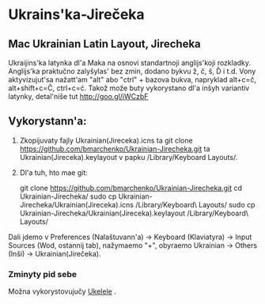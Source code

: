 # Ukrains'ka-Jirečeka
 
## Mac Ukrainian Latin Layout, Jirecheka ##
Ukraijins'ka latynka dl'a Maka na osnovi standartnoji anglijs'koji rozkladky. Anglijs'ka praktučno zalyšylas' bez zmin, dodano bykvu ž, č, š, Ď i t.d. Vony aktyvizujut'sa nažatt'am "alt" abo "ctrl" + bazova bukva, napryklad alt+c=č, alt+shift+c=Č, ctrl+c=ć. Takož može buty vykorystano dl'a inšyh variantiv latynky, detal'niše tut http://goo.gl/iWCzbF

## Vykorystann'a: ##
 1. Zkopijuvaty fajly Ukrainian(Jireceka).icns ta 
    git clone https://github.com/bmarchenko/Ukrainian-Jirecheka.git ta Ukrainian(Jireceka).keylayout v papku  /Library/Keyboard Layouts/.
 2. Dl'a tuh, hto mae git:
    
    git clone https://github.com/bmarchenko/Ukrainian-Jirecheka.git
    cd Ukrainian-Jirecheka/
    sudo cp Ukrainian-Jirecheka/Ukrainian\(Jireceka\).icns /Library/Keyboard\ Layouts/
    sudo cp Ukrainian-Jirecheka/Ukrainian\(Jireceka\).keylayout /Library/Keyboard\ Layouts/

Dali jdemo v Preferences (Nalaštuvann'a) -> Keyboard (Klaviatyra) -> Input Sources (Wod, ostannij tab), nažymaemo "+", obyraemo Ukrainian -> Others (Inši) -> Ukrainian(Jirečeka).

### Zminyty pid sebe ###

Možna vykorystovujučy [Ukelele][0] .

[0]: http://scripts.sil.org/ukelele
